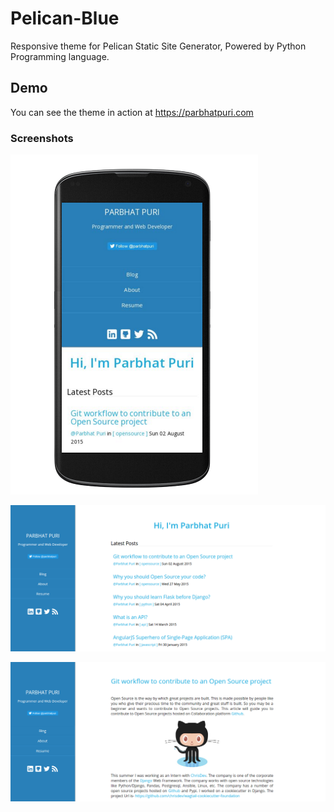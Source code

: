 # Pelican-Blue

Responsive theme for Pelican Static Site Generator, Powered by Python Programming language.

## Demo

You can see the theme in action at https://parbhatpuri.com

### Screenshots

![homepage-mobile](screenshot-mobile.png)

![homepage-web](screenshot-web.png)

![article](screenshot-article.png)
